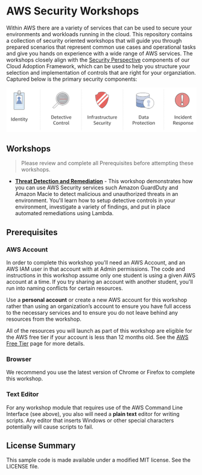 # AWS Security Workshops

Within AWS there are a variety of services that can be used to secure your environments and workloads running in the cloud. This repository contains a collection of security oriented workshops that will guide you through prepared scenarios that represent common use cases and operational tasks and give you hands on experience with a wide range of AWS services.  The workshops closely align with the [Security Perspective](https://d0.awsstatic.com/whitepapers/AWS_CAF_Security_Perspective.pdf) components of our Cloud Adoption Framework, which can be used to help you structure your selection and implementation of controls that are right for your organziation.  Captured below is the primary security components:

![Components](./images/security-components-color.png "Categorization of AWS Security Services")

## Workshops

> Please review and complete all Prerequisites before attempting these workshops.

- [**Threat Detection and Remediation**](https://code.amazon.com/packages/Aws-security-workshops/trees/mainline/--/threat-detection) - This workshop demonstrates how you can use AWS Security services such Amazon GuardDuty and Amazon Macie to detect malicious and unauthorized threats in an environment. You'll learn how to setup detective controls in your environment, investigate a variety of findings, and put in place automated remediations using Lambda.

## Prerequisites

### AWS Account

In order to complete this workshop you'll need an AWS Account, and an AWS IAM user in that account with at Admin permissions.  The code and instructions in this workshop assume only one student is using a given AWS account at a time. If you try sharing an account with another student, you'll run into naming conflicts for certain resources. 

Use a **personal account** or create a new AWS account for this workshop rather than using an organization’s account to ensure you have full access to the necessary services and to ensure you do not leave behind any resources from the workshop.

All of the resources you will launch as part of this workshop are eligible for the AWS free tier if your account is less than 12 months old. See the [AWS Free Tier](https://aws.amazon.com/free/) page for more details.

### Browser

We recommend you use the latest version of Chrome or Firefox to complete this workshop.

### Text Editor

For any workshop module that requires use of the AWS Command Line Interface (see above), you also will need a **plain text** editor for writing scripts. Any editor that inserts Windows or other special characters potentially will cause scripts to fail.

## License Summary

This sample code is made available under a modified MIT license. See the LICENSE file.
